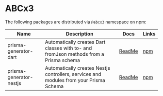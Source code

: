 # ABCx3

The following packages are distributed via `@abcx3` namespace on npm:

| Name | Description  | Docs | Links |
| ---- | ------------ | ---- | ----- |
| prisma-generator-dart | Automatically creates Dart classes with to- and fromJson methods from a Prisma schema | [ReadMe](https://github.com/prisma-utils/prisma-utils/tree/main/libs/request-parser) | [npm](https://www.npmjs.com/package/@prisma-utils/nestjs-request-parser) |
| prisma-generator-nestjs | Automatically creates Nestjs controllers, services and modules from your Prisma Schema | [ReadMe](https://github.com/prisma-utils/prisma-utils/tree/main/libs/prisma-crud-generator) | [npm](https://www.npmjs.com/package/@prisma-utils/prisma-crud-generator) |
